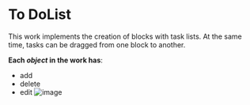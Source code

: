 # To DoList
This work implements the creation of blocks with task lists. At the same time, tasks can be dragged from one block to another.

**Each *object* in the work has**:
- add 
- delete
- edit
![image](https://github.com/d7anSeR/task_board/assets/113610641/e7bbc643-53e7-4694-81cd-b200bc4406ab)
